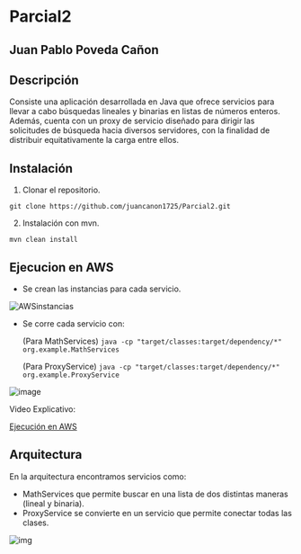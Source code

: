 # Parcial2

## Juan Pablo Poveda Cañon

## Descripción

Consiste una aplicación desarrollada en Java que ofrece servicios para llevar a cabo búsquedas lineales y binarias en listas de números enteros. Además, cuenta con un proxy de servicio diseñado para dirigir las solicitudes de búsqueda hacia diversos servidores, con la finalidad de distribuir equitativamente la carga entre ellos.

## Instalación

1. Clonar el repositorio.
   
`git clone https://github.com/juancanon1725/Parcial2.git`

2. Instalación con mvn.

`mvn clean install`

## Ejecucion en AWS

- Se crean las instancias para cada servicio.
  
![AWSinstancias](https://github.com/juancanon1725/Parcial2/assets/98672541/3c61a4ec-4573-406f-bc8c-fe411c559dd2)

- Se corre cada servicio con:
  
  (Para MathServices)
  `java -cp "target/classes:target/dependency/*" org.example.MathServices`

   (Para ProxyService)
  `java -cp "target/classes:target/dependency/*" org.example.ProxyService`
  
![image](https://github.com/juancanon1725/Parcial2/assets/98672541/51a6712f-e0e2-4b61-91a8-8077ff4dcda1)

Video Explicativo:

[Ejecución en AWS](https://youtu.be/QqCFb6AGtak)


## Arquitectura

En la arquitectura encontramos servicios como:
- MathServices que permite buscar en una lista de dos distintas maneras (lineal y binaria).
- ProxyService se convierte en un servicio que permite conectar todas las clases.
  
![img](https://github.com/juancanon1725/Parcial2/assets/98672541/804eb05b-8f48-4219-9ec9-1747e191d0c7)
